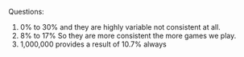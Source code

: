 Questions:
1. 0% to 30% and they are highly variable not consistent at all.
2. 8% to 17% So they are more consistent the more games we play.
3. 1,000,000 provides a result of 10.7% always